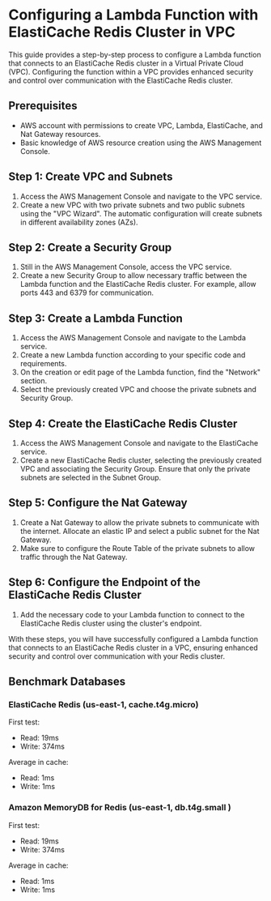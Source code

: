 # Configuring a Lambda Function with ElastiCache Redis Cluster in VPC

This guide provides a step-by-step process to configure a Lambda function that connects to an ElastiCache Redis cluster in a Virtual Private Cloud (VPC). Configuring the function within a VPC provides enhanced security and control over communication with the ElastiCache Redis cluster.

## Prerequisites

- AWS account with permissions to create VPC, Lambda, ElastiCache, and Nat Gateway resources.
- Basic knowledge of AWS resource creation using the AWS Management Console.

## Step 1: Create VPC and Subnets

1. Access the AWS Management Console and navigate to the VPC service.
2. Create a new VPC with two private subnets and two public subnets using the "VPC Wizard". The automatic configuration will create subnets in different availability zones (AZs).

## Step 2: Create a Security Group

1. Still in the AWS Management Console, access the VPC service.
2. Create a new Security Group to allow necessary traffic between the Lambda function and the ElastiCache Redis cluster. For example, allow ports 443 and 6379 for communication.

## Step 3: Create a Lambda Function

1. Access the AWS Management Console and navigate to the Lambda service.
2. Create a new Lambda function according to your specific code and requirements.
3. On the creation or edit page of the Lambda function, find the "Network" section.
4. Select the previously created VPC and choose the private subnets and Security Group.

## Step 4: Create the ElastiCache Redis Cluster

1. Access the AWS Management Console and navigate to the ElastiCache service.
2. Create a new ElastiCache Redis cluster, selecting the previously created VPC and associating the Security Group. Ensure that only the private subnets are selected in the Subnet Group.

## Step 5: Configure the Nat Gateway

1. Create a Nat Gateway to allow the private subnets to communicate with the internet. Allocate an elastic IP and select a public subnet for the Nat Gateway.
2. Make sure to configure the Route Table of the private subnets to allow traffic through the Nat Gateway.

## Step 6: Configure the Endpoint of the ElastiCache Redis Cluster

1. Add the necessary code to your Lambda function to connect to the ElastiCache Redis cluster using the cluster's endpoint.

With these steps, you will have successfully configured a Lambda function that connects to an ElastiCache Redis cluster in a VPC, ensuring enhanced security and control over communication with your Redis cluster.

## Benchmark Databases

### ElastiCache Redis (us-east-1, cache.t4g.micro)

First test:

- Read: 19ms
- Write: 374ms

Average in cache:

- Read: 1ms
- Write: 1ms

### Amazon MemoryDB for Redis (us-east-1, db.t4g.small )

First test:

- Read: 19ms
- Write: 374ms

Average in cache:

- Read: 1ms
- Write: 1ms
